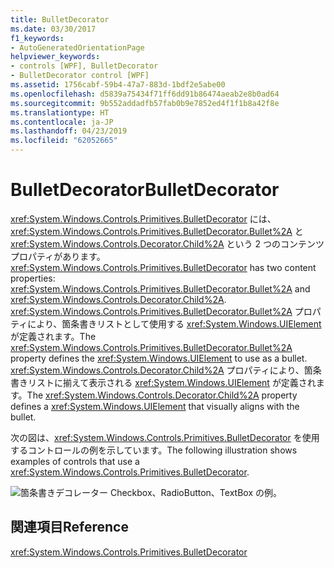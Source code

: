 ```yaml
---
title: BulletDecorator
ms.date: 03/30/2017
f1_keywords:
- AutoGeneratedOrientationPage
helpviewer_keywords:
- controls [WPF], BulletDecorator
- BulletDecorator control [WPF]
ms.assetid: 1756cabf-59b4-47a7-883d-1bdf2e5abe00
ms.openlocfilehash: d5839a75434f71ff6dd91b86474aeab2e8b0ad64
ms.sourcegitcommit: 9b552addadfb57fab0b9e7852ed4f1f1b8a42f8e
ms.translationtype: HT
ms.contentlocale: ja-JP
ms.lasthandoff: 04/23/2019
ms.locfileid: "62052665"
---
```

# <a name="bulletdecorator"></a><span data-ttu-id="4ae5a-102">BulletDecorator</span><span class="sxs-lookup"><span data-stu-id="4ae5a-102">BulletDecorator</span></span>
<span data-ttu-id="4ae5a-103"><xref:System.Windows.Controls.Primitives.BulletDecorator> には、<xref:System.Windows.Controls.Primitives.BulletDecorator.Bullet%2A> と <xref:System.Windows.Controls.Decorator.Child%2A> という 2 つのコンテンツ プロパティがあります。</span><span class="sxs-lookup"><span data-stu-id="4ae5a-103"><xref:System.Windows.Controls.Primitives.BulletDecorator> has two content properties: <xref:System.Windows.Controls.Primitives.BulletDecorator.Bullet%2A> and <xref:System.Windows.Controls.Decorator.Child%2A>.</span></span> <span data-ttu-id="4ae5a-104"><xref:System.Windows.Controls.Primitives.BulletDecorator.Bullet%2A> プロパティにより、箇条書きリストとして使用する <xref:System.Windows.UIElement> が定義されます。</span><span class="sxs-lookup"><span data-stu-id="4ae5a-104">The <xref:System.Windows.Controls.Primitives.BulletDecorator.Bullet%2A> property defines the <xref:System.Windows.UIElement> to use as a bullet.</span></span> <span data-ttu-id="4ae5a-105"><xref:System.Windows.Controls.Decorator.Child%2A> プロパティにより、箇条書きリストに揃えて表示される <xref:System.Windows.UIElement> が定義されます。</span><span class="sxs-lookup"><span data-stu-id="4ae5a-105">The <xref:System.Windows.Controls.Decorator.Child%2A> property defines a <xref:System.Windows.UIElement> that visually aligns with the bullet.</span></span>  
  
 <span data-ttu-id="4ae5a-106">次の図は、<xref:System.Windows.Controls.Primitives.BulletDecorator> を使用するコントロールの例を示しています。</span><span class="sxs-lookup"><span data-stu-id="4ae5a-106">The following illustration shows examples of controls that use a <xref:System.Windows.Controls.Primitives.BulletDecorator>.</span></span>  
  
 ![箇条書きデコレーター Checkbox、RadioButton、TextBox の例。](./media/bulletdecorator/three-bullet-decorators.png)  
  
## <a name="reference"></a><span data-ttu-id="4ae5a-108">関連項目</span><span class="sxs-lookup"><span data-stu-id="4ae5a-108">Reference</span></span>  
 <xref:System.Windows.Controls.Primitives.BulletDecorator>
